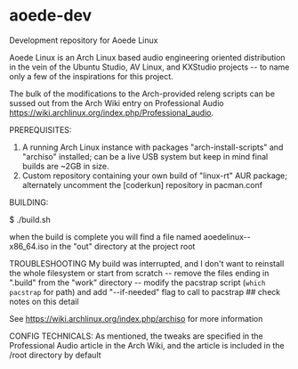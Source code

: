 # aoede-dev
Development repository for Aoede Linux

Aoede Linux is an Arch Linux based audio engineering oriented distribution in the vein of the Ubuntu Studio, AV Linux, and KXStudio projects -- to name only a few of the inspirations for this project.

The bulk of the modifications to the Arch-provided releng scripts can be sussed out from the Arch Wiki entry on Professional Audio https://wiki.archlinux.org/index.php/Professional_audio. 

PREREQUISITES:
1. A running Arch Linux instance with packages "arch-install-scripts" and "archiso" installed; can be a live USB system but keep in mind final builds are ~2GB in size.
2. Custom repository containing your own build of "linux-rt" AUR package; alternately uncomment the [coderkun] repository in pacman.conf

BUILDING:

$ ./build.sh

when the build is complete you will find a file named aoedelinux-<date>-x86_64.iso in the "out" directory at the project root

TROUBLESHOOTING
My build was interrupted, and I don't want to reinstall the whole filesystem or start from scratch
  -- remove the files ending in ".build" from the "work" directory
  -- modify the pacstrap script (`which pacstrap` for path) and add "--if-needed" flag to call to pacstrap ## check notes on this detail

See https://wiki.archlinux.org/index.php/archiso for more information

CONFIG TECHNICALS:
As mentioned, the tweaks are specified in the Professional Audio article in the Arch Wiki, and the article is included in the /root directory by default
